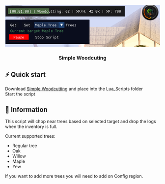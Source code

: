 <a name="readme-top"></a>
<div align="center">
  <img src="images/Basic WC.png" alt="wc">
  <h3 align="center">Simple Woodcuting</h3>
</div>

## ⚡️ Quick start

Download [Simple Woodcutting](SimpleWoodcutting.lua) and place into the Lua_Scripts folder<br>
Start the script

## 📖 Information

This script will chop near trees based on selected target and drop the logs when the inventory is full.

Current supported trees:
- Regular tree
- Oak
- Willow
- Maple
- Yew

If you want to add more trees you will need to add on Config region.
